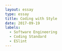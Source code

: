 ```yaml
---
layout: essay
type: essay
title: Coding with Style
date: 2017-09-19
labels:
  - Software Engineering
  - Coding Standard
  - ESlint
---
```

